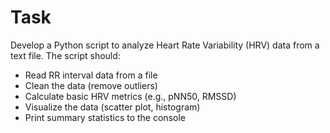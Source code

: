 # Task

Develop a Python script to analyze Heart Rate Variability (HRV) data from a text file. The script should:
- Read RR interval data from a file
- Clean the data (remove outliers)
- Calculate basic HRV metrics (e.g., pNN50, RMSSD)
- Visualize the data (scatter plot, histogram)
- Print summary statistics to the console
